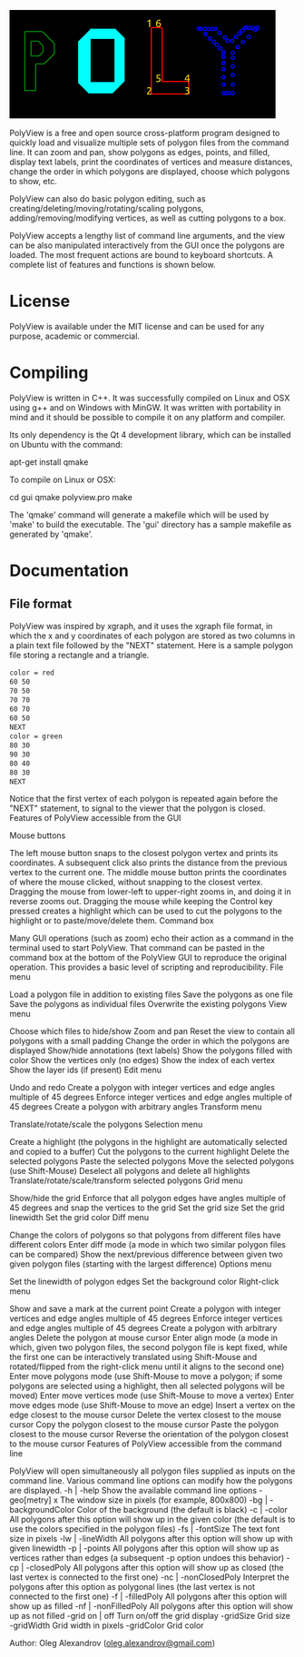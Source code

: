 ![ScreenShot](gui/pvLogo.png)

PolyView is a free and open source cross-platform program designed to
quickly load and visualize multiple sets of polygon files from the
command line. It can zoom and pan, show polygons as edges, points, and
filled, display text labels, print the coordinates of vertices and
measure distances, change the order in which polygons are displayed,
choose which polygons to show, etc.

PolyView can also do basic polygon editing, such as
creating/deleting/moving/rotating/scaling polygons,
adding/removing/modifying vertices, as well as cutting polygons to a
box.

PolyView accepts a lengthy list of command line arguments, and the
view can be also manipulated interactively from the GUI once the
polygons are loaded. The most frequent actions are bound to keyboard
shortcuts. A complete list of features and functions is shown below.

# License

PolyView is available under the MIT license and can be used for any
purpose, academic or commercial.

# Compiling

PolyView is written in C++. It was successfully compiled on Linux and
OSX using g++ and on Windows with MinGW. It was written with
portability in mind and it should be possible to compile it on any
platform and compiler.

Its only dependency is the Qt 4 development library, which can be
installed on Ubuntu with the command:

 apt-get install qmake

To compile on Linux or OSX:

 cd gui
 qmake polyview.pro
 make

The 'qmake' command will generate a makefile which will be used by
'make' to build the executable. The 'gui' directory has a sample
makefile as generated by 'qmake'.


# Documentation

## File format

PolyView was inspired by xgraph, and it uses the xgraph file format,
in which the x and y coordinates of each polygon are stored as two
columns in a plain text file followed by the "NEXT" statement. Here is
a sample polygon file storing a rectangle and a triangle.

```
color = red
60 50
70 50
70 70
60 70
60 50
NEXT
color = green
80 30
90 30
80 40
80 30
NEXT
```

Notice that the first vertex of each polygon is repeated again before the "NEXT" statement, to signal to the viewer that the polygon is closed.
Features of PolyView accessible from the GUI

Mouse buttons

The left mouse button snaps to the closest polygon vertex and prints its coordinates. A subsequent click also prints the distance from the previous vertex to the current one.
The middle mouse button prints the coordinates of where the mouse clicked, without snapping to the closest vertex.
Dragging the mouse from lower-left to upper-right zooms in, and doing it in reverse zooms out.
Dragging the mouse while keeping the Control key pressed creates a highlight which can be used to cut the polygons to the highlight or to paste/move/delete them.
Command box

Many GUI operations (such as zoom) echo their action as a command in the terminal used to start PolyView. That command can be pasted in the command box at the bottom of the PolyView GUI to reproduce the original operation. This provides a basic level of scripting and reproducibility.
File menu

Load a polygon file in addition to existing files
Save the polygons as one file
Save the polygons as individual files
Overwrite the existing polygons
View menu

Choose which files to hide/show
Zoom and pan
Reset the view to contain all polygons with a small padding
Change the order in which the polygons are displayed
Show/hide annotations (text labels)
Show the polygons filled with color
Show the vertices only (no edges)
Show the index of each vertex
Show the layer ids (if present)
Edit menu

Undo and redo
Create a polygon with integer vertices and edge angles multiple of 45 degrees
Enforce integer vertices and edge angles multiple of 45 degrees
Create a polygon with arbitrary angles
Transform menu

Translate/rotate/scale the polygons
Selection menu

Create a highlight (the polygons in the highlight are automatically selected and copied to a buffer)
Cut the polygons to the current highlight
Delete the selected polygons
Paste the selected polygons
Move the selected polygons (use Shift-Mouse)
Deselect all polygons and delete all highlights
Translate/rotate/scale/transform selected polygons
Grid menu

Show/hide the grid
Enforce that all polygon edges have angles multiple of 45 degrees and snap the vertices to the grid
Set the grid size
Set the grid linewidth
Set the grid color
Diff menu

Change the colors of polygons so that polygons from different files have different colors
Enter diff mode (a mode in which two similar polygon files can be compared)
Show the next/previous difference between given two given polygon files (starting with the largest difference)
Options menu

Set the linewidth of polygon edges
Set the background color
Right-click menu

Show and save a mark at the current point
Create a polygon with integer vertices and edge angles multiple of 45 degrees
Enforce integer vertices and edge angles multiple of 45 degrees
Create a polygon with arbitrary angles
Delete the polygon at mouse cursor
Enter align mode (a mode in which, given two polygon files, the second polygon file is kept fixed, while the first one can be interactively translated using Shift-Mouse and rotated/flipped from the right-click menu until it aligns to the second one)
Enter move polygons mode (use Shift-Mouse to move a polygon; if some polygons are selected using a highlight, then all selected polygons will be moved)
Enter move vertices mode (use Shift-Mouse to move a vertex)
Enter move edges mode (use Shift-Mouse to move an edge)
Insert a vertex on the edge closest to the mouse cursor
Delete the vertex closest to the mouse cursor
Copy the polygon closest to the mouse cursor
Paste the polygon closest to the mouse cursor
Reverse the orientation of the polygon closest to the mouse cursor
Features of PolyView accessible from the command line

PolyView will open simultaneously all polygon files supplied as inputs on the command line. Various command line options can modify how the polygons are displayed. 
-h | -help	Show the available command line options
-geo[metry] <width>x<height>	The window size in pixels (for example, 800x800)
-bg | -backgroundColor<color>	Color of the background (the default is black)
-c | -color<color>	All polygons after this option will show up in the given color (the default is to use the colors specified in the polygon files) 
-fs | -fontSize<integer>	The text font size in pixels
-lw | -lineWidth<integer>	All polygons after this option will show up with given linewidth
-p | -points	All polygons after this option will show up as vertices rather than edges (a subsequent -p option undoes this behavior)
-cp | -closedPoly	All polygons after this option will show up as closed (the last vertex is connected to the first one)
-nc | -nonClosedPoly	Interpret the polygons after this option as polygonal lines (the last vertex is not connected to the first one)
-f | -filledPoly	All polygons after this option will show up as filled
-nf | -nonFilledPoly	All polygons after this option will show up as not filled
-grid on | off	Turn on/off the grid display
-gridSize<integer>	Grid size
-gridWidth<integer>	Grid width in pixels
-gridColor<color>	Grid color

Author: Oleg Alexandrov (oleg.alexandrov@gmail.com)
